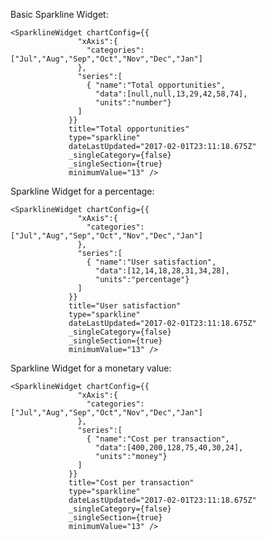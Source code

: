 Basic Sparkline Widget:

    <SparklineWidget chartConfig={{
                   "xAxis":{
                     "categories":["Jul","Aug","Sep","Oct","Nov","Dec","Jan"]
                   },
                   "series":[
                     { "name":"Total opportunities",
                       "data":[null,null,13,29,42,58,74],
                       "units":"number"}
                   ]
                 }}
                 title="Total opportunities"
                 type="sparkline"
                 dateLastUpdated="2017-02-01T23:11:18.675Z"
                 _singleCategory={false}
                 _singleSection={true}
                 minimumValue="13" />

Sparkline Widget for a percentage:

    <SparklineWidget chartConfig={{
                   "xAxis":{
                     "categories":["Jul","Aug","Sep","Oct","Nov","Dec","Jan"]
                   },
                   "series":[
                     { "name":"User satisfaction",
                       "data":[12,14,18,28,31,34,28],
                       "units":"percentage"}
                   ]
                 }}
                 title="User satisfaction"
                 type="sparkline"
                 dateLastUpdated="2017-02-01T23:11:18.675Z"
                 _singleCategory={false}
                 _singleSection={true}
                 minimumValue="13" />

Sparkline Widget for a monetary value:

    <SparklineWidget chartConfig={{
                   "xAxis":{
                     "categories":["Jul","Aug","Sep","Oct","Nov","Dec","Jan"]
                   },
                   "series":[
                     { "name":"Cost per transaction",
                       "data":[400,200,128,75,40,30,24],
                       "units":"money"}
                   ]
                 }}
                 title="Cost per transaction"
                 type="sparkline"
                 dateLastUpdated="2017-02-01T23:11:18.675Z"
                 _singleCategory={false}
                 _singleSection={true}
                 minimumValue="13" />
